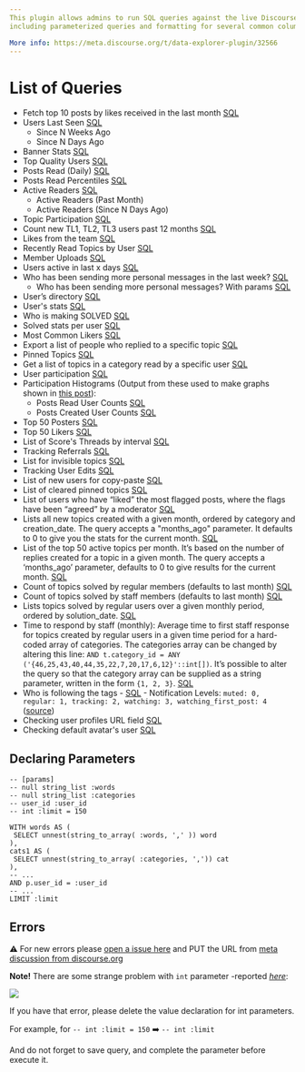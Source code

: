 ```yaml
---
This plugin allows admins to run SQL queries against the live Discourse database, 
including parameterized queries and formatting for several common column types.

More info: https://meta.discourse.org/t/data-explorer-plugin/32566
---
```


# List of Queries

* Fetch top 10 posts by likes received in the last month [SQL](https://github.com/SidVal/discourse-data-explorer/blob/queries/queries/top-posts-by-likes.sql)
* Users Last Seen [SQL](https://github.com/SidVal/discourse-data-explorer/blob/queries/queries/users-last-seen.sql)
  + Since N Weeks Ago
  + Since N Days Ago
* Banner Stats [SQL](https://github.com/SidVal/discourse-data-explorer/blob/queries/queries/banner-stats.sql)
* Top Quality Users [SQL](https://github.com/SidVal/discourse-data-explorer/blob/queries/queries/top-quality-users.sql)
* Posts Read (Daily) [SQL](https://github.com/SidVal/discourse-data-explorer/blob/queries/queries/posts-read-daily.sql)
* Posts Read Percentiles [SQL](https://github.com/SidVal/discourse-data-explorer/blob/queries/queries/posts-read-percentiles.sql)
* Active Readers [SQL](https://github.com/SidVal/discourse-data-explorer/blob/queries/queries/active-readers.sql)
  + Active Readers (Past Month)
  + Active Readers (Since N Days Ago)
* Topic Participation [SQL](https://github.com/SidVal/discourse-data-explorer/blob/queries/queries/topic-participation.sql)
* Count new TL1, TL2, TL3 users past 12 months [SQL](https://github.com/SidVal/discourse-data-explorer/blob/queries/queries/new-users-tl.sql)
* Likes from the team [SQL](https://github.com/SidVal/discourse-data-explorer/blob/queries/queries/likes-from-the-team.sql)
* Recently Read Topics by User [SQL](https://github.com/SidVal/discourse-data-explorer/blob/queries/queries/recently-read-topics.sql)
* Member Uploads [SQL](https://github.com/SidVal/discourse-data-explorer/blob/queries/queries/member-uploads.sql)
* Users active in last x days [SQL](https://github.com/SidVal/discourse-data-explorer/blob/queries/queries/users-active.sql)
* Who has been sending more personal messages in the last week? [SQL](https://github.com/SidVal/discourse-data-explorer/blob/queries/queries/user-most-pm-last-w.sql)
   * Who has been sending more personal messages? With params [SQL](https://github.com/SidVal/discourse-data-explorer/blob/queries/queries/user-most-pm.sql)
* User’s directory [SQL](https://github.com/SidVal/discourse-data-explorer/blob/queries/queries/user-directory.sql)
* User's stats [SQL](https://github.com/SidVal/discourse-data-explorer/blob/queries/queries/user-stats.sql)
* Who is making SOLVED [SQL](https://github.com/SidVal/discourse-data-explorer/blob/queries/queries/who-is-marking-solved.sql)
* Solved stats per user [SQL](https://github.com/SidVal/discourse-data-explorer/blob/queries/queries/solved-stats-per-user.sql)
* Most Common Likers [SQL](https://github.com/SidVal/discourse-data-explorer/blob/queries/queries/most-common-likers.sql)
* Export a list of people who replied to a specific topic [SQL](https://github.com/SidVal/discourse-data-explorer/blob/queries/queries/list-users-who-replied-topic.sql)
* Pinned Topics [SQL](https://github.com/SidVal/discourse-data-explorer/blob/queries/queries/pinned-topics.sql)
* Get a list of topics in a category read by a specific user [SQL](https://github.com/SidVal/discourse-data-explorer/blob/queries/queries/topics-in-a-category-read-by-user.sql)
* User participation [SQL](https://github.com/SidVal/discourse-data-explorer/blob/queries/queries/user-participation.sql)
* Participation Histograms (Output from these used to make graphs shown in [this post](https://meta.discourse.org/t/67134/14?u=sidv)): 
  * Posts Read User Counts [SQL](https://github.com/SidVal/discourse-data-explorer/blob/queries/queries/posts-read-user-counts.sql)
  * Posts Created User Counts [SQL](https://github.com/SidVal/discourse-data-explorer/blob/queries/queries/posts-created-user-counts.sql)
* Top 50 Posters [SQL](https://github.com/SidVal/discourse-data-explorer/blob/queries/queries/top-50-posters.sql)
* Top 50 Likers [SQL](https://github.com/SidVal/discourse-data-explorer/blob/queries/queries/top-50-likers.sql)
* List of Score's Threads by interval [SQL](https://github.com/SidVal/discourse-data-explorer/blob/queries/queries/score-threads.sql)
* Tracking Referrals [SQL](https://github.com/SidVal/discourse-data-explorer/blob/queries/queries/tracking-referrals.sql)
* List for invisible topics [SQL](https://github.com/SidVal/discourse-data-explorer/blob/queries/queries/unlisted-topics.sql)
* Tracking User Edits [SQL](https://github.com/SidVal/discourse-data-explorer/blob/queries/queries/tracking-user-edits.sql)
* List of new users for copy-paste [SQL](https://github.com/SidVal/discourse-data-explorer/blob/queries/queries/mentions-for-copy-paste.sql)
* List of cleared pinned topics [SQL](https://github.com/SidVal/discourse-data-explorer/blob/queries/queries/cleared-pinned-topics.sql)
* List of users who have “liked” the most flagged posts, where the flags have been “agreed” by a moderator [SQL](https://github.com/SidVal/discourse-data-explorer/blob/queries/queries/identify-likers-flagged-posts.sql)
* Lists all new topics created with a given month, ordered by category and creation_date. The query accepts a "months_ago" parameter. It defaults to 0 to give you the stats for the current month. [SQL](https://github.com/SidVal/discourse-data-explorer/blob/queries/queries/new-topics-by-category-date.sql)
* List of the top 50 active topics per month. It’s based on the number of replies created for a topic in a given month. The query accepts a ‘months_ago’ parameter, defaults to 0 to give results for the current month. [SQL](https://github.com/SidVal/discourse-data-explorer/blob/queries/queries/top-50-active-topics.sql)
* Count of topics solved by regular members (defaults to last month) [SQL](https://github.com/SidVal/discourse-data-explorer/blob/queries/queries/count-topics-solved.sql)
* Count of topics solved by staff members (defaults to last month) [SQL](https://github.com/SidVal/discourse-data-explorer/blob/queries/queries/count-topics-solved-staff.sql)
* Lists topics solved by regular users over a given monthly period, ordered by solution_date. [SQL](https://github.com/SidVal/discourse-data-explorer/blob/queries/queries/lists-topics-solved-date.sql)
* Time to respond by staff (monthly): Average time to first staff response for topics created by regular users in a given time period for a hard-coded array of categories. The categories array can be changed by altering this line: `AND t.category_id = ANY ('{46,25,43,40,44,35,22,7,20,17,6,12}'::int[])`. It’s possible to alter the query so that the category array can be supplied as a string parameter, written in the form `{1, 2, 3}`. [SQL](https://github.com/SidVal/discourse-data-explorer/blob/queries/queries/time-respond-staff.sql)
* Who is following the tags - [SQL](https://github.com/SidVal/discourse-data-explorer/blob/queries/queries/who-following-tags.sql) - Notification Levels: `muted: 0, regular: 1, tracking: 2, watching: 3, watching_first_post: 4` ([source](https://github.com/discourse/discourse/blob/master/lib/notification_levels.rb#L3-L7)) 
* Checking user profiles URL field [SQL](https://github.com/SidVal/discourse-data-explorer/blob/queries/queries/check-url-user-profile.sql)
* Checking default avatar's user  [SQL](https://github.com/SidVal/discourse-data-explorer/blob/queries/queries/check-avatar-user-profile.sql)

<!---
* [SQL]()
* [SQL]()
* [SQL]()
* [SQL]()
* [SQL]()
* [SQL]()
* [SQL]()
* [SQL]()
* [SQL]()
-->

## Declaring Parameters

```
-- [params]
-- null string_list :words
-- null string_list :categories
-- user_id :user_id
-- int :limit = 150

WITH words AS (
 SELECT unnest(string_to_array( :words, ',' )) word
),
cats1 AS (
 SELECT unnest(string_to_array( :categories, ',')) cat
),
-- ...
AND p.user_id = :user_id
-- ...
LIMIT :limit
```

## Errors
:warning: For new errors please [open a issue here](https://github.com/SidVal/discourse-data-explorer/issues) and PUT the URL from [meta discussion from discourse.org](https://meta.discourse.org)

**Note!** There are some strange problem with `int` parameter -reported _[here](https://meta.discourse.org/t/strange-problem-with-data-explorer/57751?u=sidv)_:

[![](https://meta-s3-cdn.global.ssl.fastly.net/original/3X/8/9/890aed880946c4bdb02f7af0f585dea8c6e6aa86.png)](https://meta.discourse.org/t/strange-problem-with-data-explorer/57751?u=sidv)

If you have that error, please delete the value declaration for int parameters.

For example, for 
`-- int :limit = 150` :arrow_right: `-- int :limit` 

And do not forget to save query, and complete the parameter before execute it.

